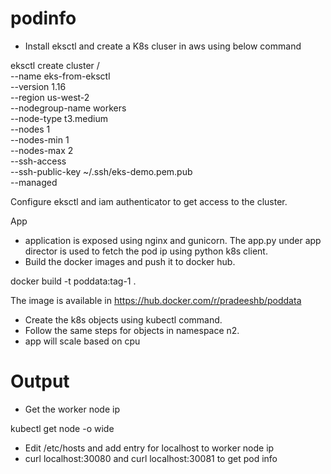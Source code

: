 # podinfo
* Install eksctl and create a K8s cluser in aws using below command

eksctl create cluster /\
    --name eks-from-eksctl \
    --version 1.16 \
    --region us-west-2 \
    --nodegroup-name workers \
    --node-type t3.medium \
    --nodes 1 \
    --nodes-min 1 \
    --nodes-max 2 \
    --ssh-access \
    --ssh-public-key ~/.ssh/eks-demo.pem.pub \
    --managed
    
 Configure eksctl and iam authenticator to get access to the cluster. 
 
 App
 
 * application is exposed using nginx and gunicorn. The app.py under app director is used to fetch the pod ip using python k8s client.
 * Build the docker images and push it to docker hub.
 
 docker build -t poddata:tag-1 .
 
 The image is available in https://hub.docker.com/r/pradeeshb/poddata
 
 
 * Create the k8s objects using kubectl command.
 * Follow the same steps for objects in namespace n2.
 * app will scale based on cpu
 
 Output
 =====
 
 * Get the worker node ip
 
 kubectl get node -o wide
 
 * Edit /etc/hosts and add entry for localhost to worker node ip
 * curl localhost:30080 and curl localhost:30081 to get pod info
 
 
 
 
 


